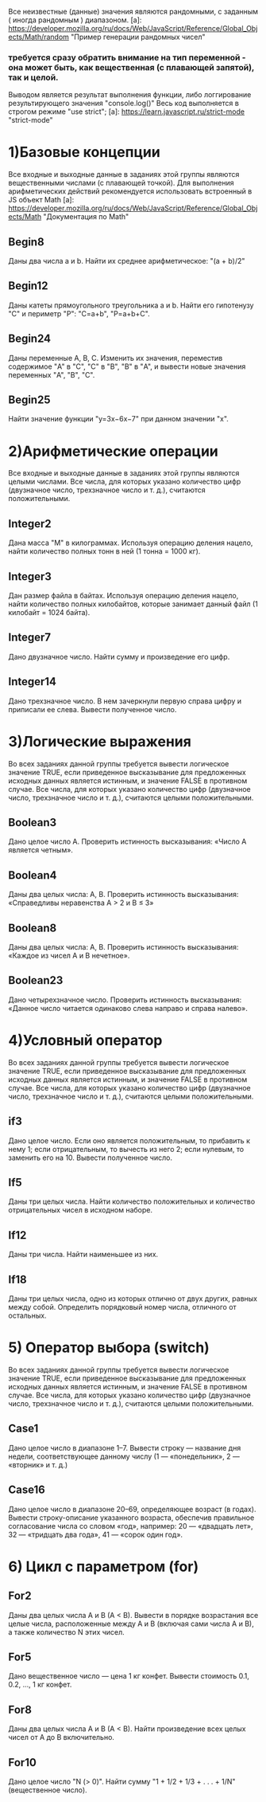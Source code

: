 Все неизвестные (данные) значения являются рандомными, с заданным ( иногда рандомным ) диапазоном.
[a]: https://developer.mozilla.org/ru/docs/Web/JavaScript/Reference/Global_Objects/Math/random "Пример генерации рандомных чисел"

### требуется сразу обратить внимание на тип переменной - она может быть, как вещественная (с плавающей запятой), так и целой.

Выводом является результат выполнения функции, либо логгирование результирующего значения "console.log()"
Весь код выполняется в строгом режиме "use strict";
[a]: https://learn.javascript.ru/strict-mode "strict-mode"

# 1)Базовые концепции
Все входные и выходные данные в заданиях этой группы являются вещественными числами (с плавающей точкой).
Для выполнения арифметических действий рекомендуется использовать встроенный в JS объект Math
[a]: https://developer.mozilla.org/ru/docs/Web/JavaScript/Reference/Global_Objects/Math "Документация по Math"

## Begin8
Даны два числа a и b. Найти их среднее арифметическое: "(a + b)/2"

## Begin12
Даны катеты прямоугольного треугольника a и b. Найти его гипотенузу "C" и периметр "P":
"C=a+b", "P=a+b+С".

## Begin24
Даны переменные A, B, C.
Изменить их значения, переместив содержимое "A" в "C", "C" в "B", "B" в "A",
и вывести новые значения переменных "A", "B", "C".

## Begin25
Найти значение функции "y=3x−6x−7" при данном значении "x".


# 2)Арифметические операции
Все входные и выходные данные в заданиях этой группы являются целыми числами.
Все числа, для которых указано количество цифр (двузначное число, трехзначное число и т. д.),
считаются положительными.

## Integer2
Дана масса "M" в килограммах.
Используя операцию деления нацело, найти количество полных тонн в ней (1 тонна = 1000 кг).

## Integer3
Дан размер файла в байтах. Используя операцию деления нацело,
найти количество полных килобайтов, которые занимает данный файл
(1 килобайт = 1024 байта).

## Integer7
Дано двузначное число. Найти сумму и произведение его цифр.

## Integer14
Дано трехзначное число. В нем зачеркнули первую справа цифру и приписали ее слева. Вывести полученное число.


# 3)Логические выражения
Во всех заданиях данной группы требуется вывести логическое значение TRUE,
если приведенное высказывание для предложенных исходных данных является истинным,
и значение FALSE в противном случае.
Все числа, для которых указано количество цифр (двузначное число, трехзначное число и т. д.),
считаются целыми положительными.

## Boolean3
Дано целое число A. Проверить истинность высказывания: «Число A является четным».

## Boolean4
Даны два целых числа: A, B. Проверить истинность высказывания: «Справедливы неравенства A > 2 и B ≤ 3»

## Boolean8
Даны два целых числа: A, B. Проверить истинность высказывания: «Каждое из чисел A и B нечетное».

## Boolean23
Дано четырехзначное число. Проверить истинность высказывания:
«Данное число читается одинаково слева направо и справа налево».


# 4)Условный оператор
Во всех заданиях данной группы требуется вывести логическое значение TRUE,
если приведенное высказывание для предложенных исходных данных является истинным,
и значение FALSE в противном случае.
Все числа, для которых указано количество цифр (двузначное число, трехзначное число и т. д.),
считаются целыми положительными.

## if3
Дано целое число. Если оно является положительным, то прибавить к нему 1;
если отрицательным, то вычесть из него 2;
если нулевым, то заменить его на 10.
Вывести полученное число.

## If5
Даны три целых числа.
Найти количество положительных и количество отрицательных чисел в исходном наборе.

## If12
Даны три числа.
Найти наименьшее из них.

## If18
Даны три целых числа, одно из которых отлично от двух других, равных между собой.
Определить порядковый номер числа, отличного от остальных.


# 5) Оператор выбора (switch)
Во всех заданиях данной группы требуется вывести логическое значение TRUE,
если приведенное высказывание для предложенных исходных данных является истинным,
и значение FALSE в противном случае.
Все числа, для которых указано количество цифр (двузначное число, трехзначное число и т. д.),
считаются целыми положительными.

## Case1
Дано целое число в диапазоне 1–7.
Вывести строку — название дня недели, соответствующее данному числу (1 — «понедельник», 2 — «вторник» и т. д.)

## Case16
Дано целое число в диапазоне 20–69, определяющее возраст (в годах).
Вывести строку-описание указанного возраста, обеспечив правильное согласование числа со словом «год», например:
20 — «двадцать лет», 32 — «тридцать два года», 41 — «сорок один год».


# 6) Цикл с параметром (for)

## For2
Даны два целых числа A и B (A < B).
Вывести в порядке возрастания все целые числа, расположенные между A и B (включая сами числа A и B),
а также количество N этих чисел.

## For5
Дано вещественное число — цена 1 кг конфет.
Вывести стоимость 0.1, 0.2, ..., 1 кг конфет.

## For8
Даны два целых числа A и B (A < B).
Найти произведение всех целых чисел от A до B включительно.

## For10
Дано целое число "N (> 0)".
Найти сумму "1 + 1/2 + 1/3 + . . . + 1/N"
(вещественное число).